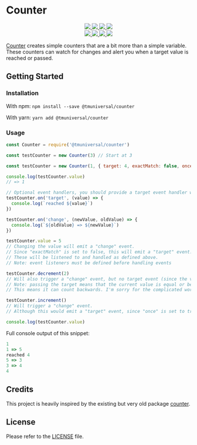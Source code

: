 # Counter

<div>
  <p align="center">
    <a href="https://github.com/TMUniversal/counter/blob/master/package.json#L3">
      <img src="https://img.shields.io/github/package-json/v/TMUniversal/counter?style=flat" />
    </a>
    <a href="https://github.com/TMUniversal/counter/actions">
      <img src="https://github.com/TMUniversal/counter/workflows/Build/badge.svg" />
    </a>
    <a href="https://tmuniversal.eu/redirect/patreon">
      <img src="https://img.shields.io/badge/Patreon-support_me-fa6956.svg?style=flat&logo=patreon" />
    </a>
    <a href="https://www.npmjs.com/package/@tmuniversal/counter">
      <img src="https://img.shields.io/npm/dt/@tmuniversal/counter" />
    </a>
    <br />
    <a href="https://bundlephobia.com/result?p=@tmuniversal/counter">
      <img src="https://img.shields.io/bundlephobia/min/@tmuniversal/counter?label=packge%20size" />
    </a>
    <a href="https://github.com/TMUniversal/counter/issues">
      <img src="https://img.shields.io/github/issues/TMUniversal/counter.svg?style=flat">
    </a>
    <a href="https://github.com/TMUniversal/counter/graphs/contributors">
      <img src="https://img.shields.io/github/contributors/TMUniversal/counter.svg?style=flat">
    </a>
    <a href="https://github.com/TMUniversal/counter/blob/stable/LICENSE.md">
      <img src="https://img.shields.io/github/license/TMUniversal/counter.svg?style=flat">
    </a>
  </p>
</div>

[Counter] creates simple counters that are a bit more than a simple variable. These counters can watch for changes and alert you when a target value is reached or passed.

## Getting Started

### Installation

With npm: `npm install --save @tmuniversal/counter`

With yarn: `yarn add @tmuniversal/counter`

### Usage

```js
const Counter = require('@tmuniversal/counter')

const testCounter = new Counter(3) // Start at 3

const testCounter = new Counter(1, { target: 4, exactMatch: false, once: true }) // Or pass some options

console.log(testCounter.value)
// => 1

// Optional event handlers, you should provide a target event handler when passing a target value.
testCounter.on('target', (value) => {
  console.log(`reached ${value}`)
})

testCounter.on('change', (newValue, oldValue) => {
  console.log(`${oldValue} => ${newValue}`)
})

testCounter.value = 5
// Changing the value will emit a "change" event.
// Since "exactMatch" is set to false, this will emit a "target" event.
// These will be listened to and handled as defined above.
// Note: event listeners must be defined before handling events

testCounter.decrement(2)
// Will also trigger a "change" event, but no target event (since the value does not pass the target).
// Note: passing the target means that the current value is equal or beyond the target value, as seen from the starting value.
// This means it can count backwards. I'm sorry for the complicated wording.

testCounter.increment()
// Will trigger a "change" event.
// Although this would emit a "target" event, since "once" is set to true, only one target event will ever be emitted.

console.log(testCounter.value)
```

Full console output of this snippet:
```js
1
1 => 5
reached 4
5 => 3
3 => 4
4
```

## Credits

This project is heavily inspired by the existing but very old package [counter].

## License

Please refer to the [LICENSE](LICENSE.md) file.

[counter]: https://www.npmjs.com/package/counter